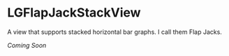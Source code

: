 # LGFlapJackStackView
A view that supports stacked horizontal bar graphs. I call them Flap Jacks.

*Coming Soon*
